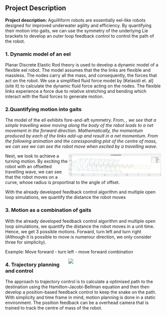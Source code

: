 ## Project Description

**Project description:** Aguilliform robots are essentially eel-like robots designed for improved underwater agility and efficiency. By quantifying their motion into gaits, we can use the symmetry of the underlying Lie brackets to develop an outer loop feedback control to control the path of the robot.

### 1. Dynamic model of an eel

Planar Discrete Elastic Rod theory is used to develop a dynamic model of a flexible eel robot. The model assumes that the the links are flexible and massless. The nodes carry all the mass, and consequently, the forces that act on the robot. We use a simplified fluid force model by [Kelasidi et. al](site it) to calculate the dynamic fluid force acting on the nodes. The flexible links experience a force due to relative stretching and bending which interact with the fluid forces to generate motion.



### 2.Quantifying motion into gaits

The model of the ell exhibits fore-and-aft symmetry. From, <cite paper>, we see that a simple travelling wave moving along the body of the robot leads to a net movement in the forward direction. Mathematically, the momentum produced by each of the links add-up and result in a net momentum. From the following animation and the coressponding plot of the centre of mass, we can see we can see the robot move when excited by a travelling wave. 

<img src="images/nodetraj_straight.jpg" width=300 align=right>


Next, we look to achieve a turning motion. By exciting the robot with an offsetted travelling wave, we can see that the robot moves on a curve, whose radius is proportinal to the angle of offset.

With the already developed feedback control algorithm and multiple open loop simulations, we quantify the distance the robot moves


### 3. Motion as a combination of gaits
With the already developed feedback control algorithm and multiple open loop simulations, we quantify the distance the robot moves in a unit time. Hence, we get 3 possible motions. Forward, turn left and turn right (Although it is possible to move is numerour direction, we only consider three for simplicity).

Example: Move forward - turn left - move forward combination

<img src="images/dummy_thumbnail.jpg" width=300 align=right>

### 4. Trajectory planning and control

The approach to trajectory control is to calculate a optimised path to the destination using the Hamilton-Jacobi-Bellman equation and then then develop a position-based feedback control to keep the snake on the path. With simplicity and time frame in mind, motion planning is done in a static environment. The position feedback can be a overhead camera that is trained to track the centre of mass of the robot. 

